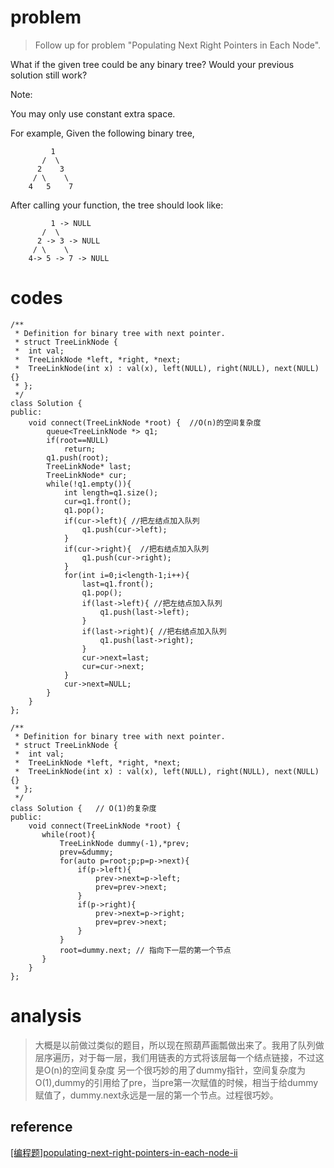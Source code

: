 # problem
>Follow up for problem "Populating Next Right Pointers in Each Node".

What if the given tree could be any binary tree? Would your previous solution still work?

Note:

You may only use constant extra space.

For example,
Given the following binary tree,
```
         1
       /  \
      2    3
     / \    \
    4   5    7
```
After calling your function, the tree should look like:
```
         1 -> NULL
       /  \
      2 -> 3 -> NULL
     / \    \
    4-> 5 -> 7 -> NULL
```

# codes
```
/**
 * Definition for binary tree with next pointer.
 * struct TreeLinkNode {
 *  int val;
 *  TreeLinkNode *left, *right, *next;
 *  TreeLinkNode(int x) : val(x), left(NULL), right(NULL), next(NULL) {}
 * };
 */
class Solution {
public:
    void connect(TreeLinkNode *root) {  //O(n)的空间复杂度
        queue<TreeLinkNode *> q1;
        if(root==NULL)
            return;
        q1.push(root);
        TreeLinkNode* last;
        TreeLinkNode* cur;
        while(!q1.empty()){
            int length=q1.size();
            cur=q1.front();
            q1.pop();
            if(cur->left){ //把左结点加入队列
                q1.push(cur->left);
            }
            if(cur->right){  //把右结点加入队列
                q1.push(cur->right);
            }
            for(int i=0;i<length-1;i++){
                last=q1.front();
                q1.pop();
                if(last->left){ //把左结点加入队列
                    q1.push(last->left);
                }
                if(last->right){ //把右结点加入队列
                    q1.push(last->right);
                }
                cur->next=last;
                cur=cur->next;
            }
            cur->next=NULL;
        }
    }
};
```

```
/**
 * Definition for binary tree with next pointer.
 * struct TreeLinkNode {
 *  int val;
 *  TreeLinkNode *left, *right, *next;
 *  TreeLinkNode(int x) : val(x), left(NULL), right(NULL), next(NULL) {}
 * };
 */
class Solution {   // O(1)的复杂度
public:
    void connect(TreeLinkNode *root) {
       while(root){
           TreeLinkNode dummy(-1),*prev;
           prev=&dummy;
           for(auto p=root;p;p=p->next){
               if(p->left){
                   prev->next=p->left;
                   prev=prev->next;
               }
               if(p->right){
                   prev->next=p->right;
                   prev=prev->next;
               }
           }
           root=dummy.next; // 指向下一层的第一个节点
       }
    }
};
```

# analysis
>大概是以前做过类似的题目，所以现在照葫芦画瓢做出来了。我用了队列做层序遍历，对于每一层，我们用链表的方式将该层每一个结点链接，不过这是O(n)的空间复杂度
> 另一个很巧妙的用了dummy指针，空间复杂度为O(1),dummy的引用给了pre，当pre第一次赋值的时候，相当于给dummy赋值了，dummy.next永远是一层的第一个节点。过程很巧妙。

## reference
[[编程题]populating-next-right-pointers-in-each-node-ii][1]

[1]: https://www.nowcoder.com/questionTerminal/f18bc13a954f4389900b56e545feca6e